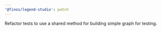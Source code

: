 ```yaml
---
'@finos/legend-studio': patch
---
```


Refactor tests to use a shared method for building simple graph for testing.
